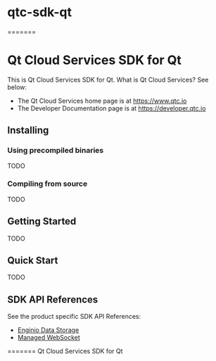 qtc-sdk-qt
==========

=======
# Qt Cloud Services SDK for Qt

This is Qt Cloud Services SDK for Qt. What is Qt Cloud Services? See below:

* The Qt Cloud Services home page is at https://www.qtc.io
* The Developer Documentation page is at https://developer.qtc.io

## Installing

### Using precompiled binaries

TODO

### Compiling from source

TODO

## Getting Started

TODO

## Quick Start

TODO

## SDK API References

See the product specific SDK API References:

* [Enginio Data Storage](https://github.com/jotahtin/qtc-sdk-qt/wiki/Enginio-Data-Storage-SDK-API)
* [Managed WebSocket](https://github.com/jotahtin/qtc-sdk-qt/wiki/Managed-WebSocket-SDK-API)

=======
Qt Cloud Services SDK for Qt


